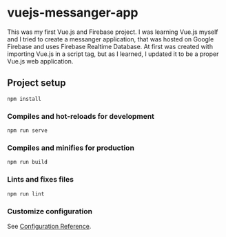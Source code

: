 # vuejs-messanger-app

This was my first Vue.js and Firebase project. I was learning Vue.js myself and I tried to create a messanger application, that was hosted on Google Firebase and uses Firebase Realtime Database. At first was created with importing Vue.js in a script tag, but as I learned, I updated it to be a proper Vue.js web application.

## Project setup
```
npm install
```

### Compiles and hot-reloads for development
```
npm run serve
```

### Compiles and minifies for production
```
npm run build
```

### Lints and fixes files
```
npm run lint
```

### Customize configuration
See [Configuration Reference](https://cli.vuejs.org/config/).
